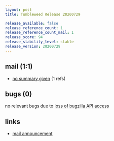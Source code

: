 ```yaml
---
layout: post
title: Tumbleweed Release 20200729

release_available: false
release_reference_count: 1
release_reference_count_mail: 1
release_score: 94
release_stability_level: stable
release_version: 20200729
---
```


## mail (1:1)

- [no summary given](https://github.com/boombatower/tumbleweed-review/issues/10) (1 refs)

## bugs (0)

<!--more-->

no relevant bugs due to [loss of bugzilla API access](https://bugzilla.opensuse.org/show_bug.cgi?id=1157722)



## links

- [mail announcement](https://github.com/boombatower/tumbleweed-review/issues/10)
